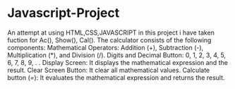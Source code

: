# Javascript-Project

An attempt at using HTML,CSS,JAVASCRIPT in
this project i have taken fuction for Ac(), Show(), Cal(). The calculator consists of the following
components:
Mathematical Operators: Addition (+), Subtraction (-), Multiplication (*), and Division (/).
Digits and Decimal Button: 0, 1, 2, 3, 4, 5, 6, 7, 8, 9, . .
Display Screen: It displays the mathematical expression and the result.
Clear Screen Button: It clear all mathematical values.
Calculate button (=): It evaluates the mathematical expression and returns the result.
